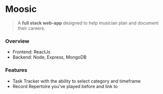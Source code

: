 # Moosic

> A **full stack web-app** designed to help musician plan and document their careers.

### Overview
- Frontend: ReactJs
- Backend: Node, Express, MongoDB

### Features
 - Task Tracker with the ability to select category and timeframe
 - Record Repertoire you've played before and link to
